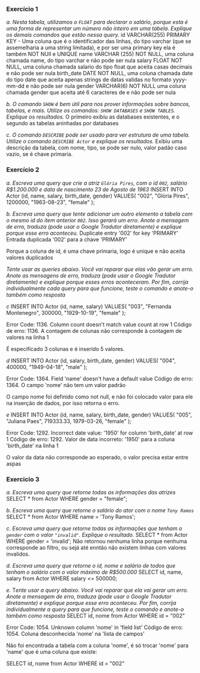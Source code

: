 ### Exercício 1

*a. Nesta tabela, utilizamos o `FLOAT` para declarar o salário, porque esta é uma forma de representar um número não inteiro em uma tabela. Explique os demais comandos que estão nessa query.*
    id VARCHAR(255) PRIMARY KEY - Uma coluna que é o identificador das linhas, do tipo varchar (que se assemelharia a uma string limitada), e por ser uma primary key ela é também NOT NUll e UNIQUE
    name VARCHAR (255) NOT NULL, uma coluna chamada name, do tipo varchar e não pode ser nula
    salary FLOAT NOT NULL, uma coluna chamada salario do tipo float que aceita casas decimais e não pode ser nula
    birth_date DATE NOT NULL, uma coluna chamada date do tipo date que aceita apenas strings de datas validas no formato yyyy-mm-dd e não pode ser nula
    gender VARCHAR(6) NOT NULL uma coluna chamada gender que aceita até 6 caracteres de e não pode ser nula

*b. O comando `SHOW` é bem útil para nos prover informações sobre bancos, tabelas, e mais. Utilize os comandos: `SHOW DATABASES` e `SHOW TABLES`. Explique os resultados.*
    O primeiro exibiu as databases existentes, e o segundo as tabelas aninhadas por databases

*c. O comando `DESCRIBE` pode ser usado para ver estrutura de uma tabela. Utilize o comando  `DESCRIBE Actor` e explique os resultados.*
    Exibiu uma descrição da tabela, com nome, tipo, se pode ser nulo, valor padão caso vazio, se é chave primaria.

### Exercício 2

*a. Escreva uma query que crie a atriz `Glória Pires`, com o id `002`, salário R$1.200.000 e data de nascimento 23 de Agosto de 1963*
    INSERT INTO Actor (id, name, salary, birth_date, gender)
    VALUES(
    "002", 
    "Glória Pires",
    1200000,
    "1963-08-23", 
    "female"
    );

*b. Escreva uma query que tente adicionar um outro elemento a tabela com o mesmo id do item anterior `002`. Isso gerará um erro. Anote a mensagem de erro, traduza (pode usar o Google Tradutor diretamente) e explique porque esse erro aconteceu.*
Duplicate entry '002' for key 'PRIMARY'
Entrada duplicada '002' para a chave 'PRIMARY'

Porque a coluna de id, é uma chave primaria, logo é unique e não aceita valores duplicados

*Tente usar as queries abaixo. Você vai reparar que elas vão gerar um erro. Anote as mensagens de erro, traduza (pode usar o Google Tradutor diretamente) e explique porque esses erros aconteceram. Por fim, corrija individualmente cada query para que funcione, teste o comando e anote-o também como resposta*

*c*
INSERT INTO Actor (id, name, salary)
VALUES(
  "003", 
  "Fernanda Montenegro",
  300000,
  "1929-10-19", 
  "female"
);

Error Code: 1136. Column count doesn't match value count at row 1
Código de erro: 1136. A contagem de colunas não corresponde à contagem de valores na linha 1

É especificado 3 colunas e é inserido 5 valores.

*d*
INSERT INTO Actor (id, salary, birth_date, gender)
VALUES(
  "004",
  400000,
  "1949-04-18", 
  "male"
);

Error Code: 1364. Field 'name' doesn't have a default value
Código de erro: 1364. O campo 'nome' não tem um valor padrão

O campo nome foi definido como not null, e não foi colocado valor para ele na inserção de dados, por isso retorna o erro.

*e*
INSERT INTO Actor (id, name, salary, birth_date, gender)
VALUES(
  "005", 
  "Juliana Paes",
  719333.33,
  1979-03-26, 
  "female"
);

Error Code: 1292. Incorrect date value: '1950' for column 'birth_date' at row 1
Código de erro: 1292. Valor de data incorreto: '1950' para a coluna 'birth_date' na linha 1

O valor da data não corresponde ao esperado, o valor precisa estar entre aspas

### Exercicio 3
*a. Escreva uma query que retorne todas as informações das atrizes*
SELECT * from Actor WHERE gender = "female";

*b. Escreva uma query que retorne o salário do ator com o nome `Tony Ramos`*
SELECT * from Actor WHERE name = 'Tony Ramos';

*c. Escreva uma query que retorne todas as informações que tenham o `gender` com o valor `"invalid"`. Explique o resultado.*
SELECT * from Actor WHERE gender = 'invalid';
Não retornou nenhuma linha porque nenhuma corresponde ao filtro, ou sejá até enntão não existem linhas com valores invalidos.

*d. Escreva uma query que retorne o id, nome e salário de todos que tenham o salário com o valor máximo de R$500.000*
SELECT id, name, salary from Actor WHERE salary <= 500000;

*e.* T*ente usar a query abaixo. Você vai reparar que ela vai gerar um erro. Anote a mensagem de erro, traduza (pode usar o Google Tradutor diretamente) e explique porque esse erro aconteceu. Por fim, corrija individualmente a query para que funcione, teste o comando e anote-o também como resposta*
SELECT id, nome from Actor WHERE id = "002"

Error Code: 1054. Unknown column 'nome' in 'field list'
Código de erro: 1054. Coluna desconhecida 'nome' na 'lista de campos'

Não foi encontrada a tabela com a coluna 'nome', é só trocar 'nome' para 'name' que é uma coluna que existe:

SELECT id, nome from Actor WHERE id = "002"
